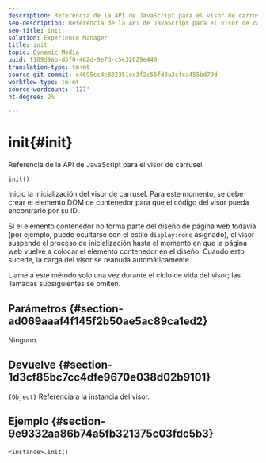 ```yaml
---
description: Referencia de la API de JavaScript para el visor de carrusel.
seo-description: Referencia de la API de JavaScript para el visor de carrusel.
seo-title: init
solution: Experience Manager
title: init
topic: Dynamic Media
uuid: f109d9ab-d5f0-462d-9e7d-c5e32629e449
translation-type: tm+mt
source-git-commit: e4695cc4e882351ec3f2c55fd8a3cfca455bd79d
workflow-type: tm+mt
source-wordcount: '127'
ht-degree: 2%

---
```



# init{#init}

Referencia de la API de JavaScript para el visor de carrusel.

`init()`

Inicio la inicialización del visor de carrusel. Para este momento, se debe crear el elemento DOM de contenedor para que el código del visor pueda encontrarlo por su ID.

Si el elemento contenedor no forma parte del diseño de página web todavía (por ejemplo, puede ocultarse con el estilo `display:none` asignado), el visor suspende el proceso de inicialización hasta el momento en que la página web vuelve a colocar el elemento contenedor en el diseño. Cuando esto sucede, la carga del visor se reanuda automáticamente.

Llame a este método solo una vez durante el ciclo de vida del visor; las llamadas subsiguientes se omiten.

## Parámetros {#section-ad069aaaf4f145f2b50ae5ac89ca1ed2}

Ninguno.

## Devuelve {#section-1d3cf85bc7cc4dfe9670e038d02b9101}

`{Object}` Referencia a la instancia del visor.

## Ejemplo {#section-9e9332aa86b74a5fb321375c03fdc5b3}

```
<instance>.init()
```

